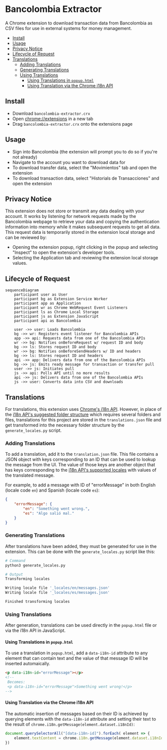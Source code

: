 # Bancolombia Extractor
A Chrome extension to download transaction data from Bancolombia as CSV files for use in external systems for money management.

- [Install](#install)
- [Usage](#usage)
- [Privacy Notice](#privacy-notice)
- [Lifecycle of Request](#lifecycle-of-request)
- [Translations](#translations)
  - [Adding Translations](#adding-translations)
  - [Generating Translations](#generating-translations)
  - [Using Translations](#using-translations)
    - [Using Translations in `popup.html`](#using-translations-in-popuphtml)
    - [Using Translation via the Chrome i18n API](#using-translation-via-the-chrome-i18n-api)

## Install
- Download `bancolombia-extractor.crx`
- Open [chrome://extensions](chrome://extensions) in a new tab
- Drag `bancolombia-extractor.crx` onto the extensions page

## Usage
- Sign into Bancolombia (the extension will prompt you to do so if you're not already)
- Navigate to the account you want to download data for
- To download transfer data, select the "Movimientos" tab and open the extension
- To download transaction data, select "Historials de Transacciones" and open the extension

## Privacy Notice
This extension does not store or transmit any data dealing with your account. It works by listening for network requests made by the Bancolombia webpage to retrieve your data and copying the authentication information into memory while it makes subsequent requests to get all data. This request data is temporarily stored in the extension local storage and can be reviewed by:

- Opening the extension popup, right clicking in the popup and selecting "Inspect" to open the extension's developer tools.
- Selecting the Application tab and reviewing the extension local storage values.


## Lifecycle of Request
```mermaid
sequenceDiagram
    participant user as User
    participant bg as Extension Service Worker
    participant app as Application
    participant wr as Chrome WebRequest Event Listeners
    participant ls as Chrome Local Storage
    participant js as Extension JavaScript
    participant api as Bancolombia

    user ->> user: Loads Bancolombia
    bg ->> wr: Registers event listener for Bancolombia APIs
    app ->> api: Requests data from one of the Bancolombia APIs
    wr ->> bg: Notifies onBeforeRequest w/ request ID and body
    bg ->> ls: Stores request ID and body
    wr ->> bg: Notifies onBeforeSendHeaders w/ ID and headers
    bg ->> ls: Stores request ID and headers
    api ->> app: Delivers data from one of the Bancolombia APIs
    bg ->> js: Emits ready message for transaction or transfer pull
    user ->> js: Initiates pull
    js ->> api: Polls API until no more results
    api ->> js: Delivers data from one of the Bancolombia APIs
    js ->> user: Converts data into CSV and downloads
```

## Translations
For translations, this extension uses [Chrome's i18n API](https://developer.chrome.com/docs/extensions/reference/api/i18n). However, in place of the [i18n API's suggested folder structure](https://developer.chrome.com/docs/extensions/reference/api/i18n#support_multiple_languages) which requires several folders and files, translations for this project are stored in the `translations.json` file and get transformed into the necessary folder structure by the `generate_locales.py` script.

### Adding Translations
To add a translation, add it to the `translation.json` file. This file contains a JSON object with keys corresponding to an ID that can be used to lookup the message from the UI. The value of those keys are another object that has keys corresponding to the [i18n API's supported locales](https://developer.chrome.com/docs/extensions/reference/api/i18n#locales) with values of the translated message.

For example, to add a message with ID of "errorMessage" in both English (locale code `en`) and Spanish (locale code `es`):

```json
{
    "errorMessage": {
        "en": "Something went wrong.",
        "es": "Algo salió mal."
    }
}
```

### Generating Translations
After translations have been added, they must be generated for use in the extension. This can be done with the `generate_locales.py` script like this:

```bash
# Command
python3 generate_locales.py

# Output
Transforming locales

Writing locale file '_locales/en/messages.json'
Writing locale file '_locales/es/messages.json'

Finished transforming locales
```

### Using Translations
After generation, translations can be used directly in the `popup.html` file or via the i18n API in JavaScript.

#### Using Translations in `popup.html`
To use a translation in `popup.html`, add a `data-i18n-id` attribute to any element that can contain text and the value of that message ID will be inserted automaically.

```html
<p data-i18n-id="errorMessage"></p>
<!-- 
 Becomes: 
 <p data-i18n-id="errorMessage">Something went wrong!</p> 
-->
```

#### Using Translation via the Chrome i18n API
The automatic insertion of messages based on their ID is achieved by querying elements with the `data-i18n-id` attribute and setting their text to the result of `chrome.i18n.getMessage(element.dataset.i18nId)`:

```js
document.querySelectorAll("[data-i18n-id]").forEach( element => { 
    element.textContent = chrome.i18n.getMessage(element.dataset.i18nId)
})
```
